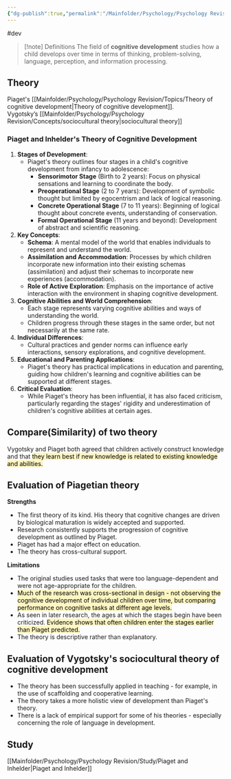 ```yaml
---
{"dg-publish":true,"permalink":"/Mainfolder/Psychology/Psychology Revision/Topics/Cognitive development/"}
---
```


 #dev


>[!note] Definitions
>The field of **cognitive development** studies how a child develops over time in terms of thinking, problem-solving, language, perception, and information processing.


## Theory 
Piaget's [[Mainfolder/Psychology/Psychology Revision/Topics/Theory of cognitive development\|Theory of cognitive development]]. 
Vygotsky’s [[Mainfolder/Psychology/Psychology Revision/Concepts/sociocultural theory\|sociocultural theory]] 

### Piaget and Inhelder's Theory of Cognitive Development

1. **Stages of Development**:
    - Piaget's theory outlines four stages in a child's cognitive development from infancy to adolescence:
        - **Sensorimotor Stage** (Birth to 2 years): Focus on physical sensations and learning to coordinate the body.
        - **Preoperational Stage** (2 to 7 years): Development of symbolic thought but limited by egocentrism and lack of logical reasoning.
        - **Concrete Operational Stage** (7 to 11 years): Beginning of logical thought about concrete events, understanding of conservation.
        - **Formal Operational Stage** (11 years and beyond): Development of abstract and scientific reasoning.
2. **Key Concepts**:
    - **Schema**: A mental model of the world that enables individuals to represent and understand the world.
    - **Assimilation and Accommodation**: Processes by which children incorporate new information into their existing schemas (assimilation) and adjust their schemas to incorporate new experiences (accommodation).
    - **Role of Active Exploration**: Emphasis on the importance of active interaction with the environment in shaping cognitive development.
3. **Cognitive Abilities and World Comprehension**:
    - Each stage represents varying cognitive abilities and ways of understanding the world.
    - Children progress through these stages in the same order, but not necessarily at the same rate.
4. **Individual Differences**:
    - Cultural practices and gender norms can influence early interactions, sensory explorations, and cognitive development.
5. **Educational and Parenting Applications**:
    - Piaget's theory has practical implications in education and parenting, guiding how children's learning and cognitive abilities can be supported at different stages.
6. **Critical Evaluation**:
    - While Piaget's theory has been influential, it has also faced criticism, particularly regarding the stages' rigidity and underestimation of children's cognitive abilities at certain ages.

## Compare(Similarity) of two theory
Vygotsky and Piaget both agreed that children actively construct knowledge and that <mark style="background: #FFF3A3A6;">they learn best if new knowledge is related to existing knowledge and abilities.</mark>

## Evaluation of Piagetian theory

**Strengths**
- The first theory of its kind. His theory that cognitive changes are driven by biological maturation is widely accepted and supported.
- Research consistently supports the progression of cognitive development as outlined by Piaget.
- Piaget has had a major effect on education.
- The theory has cross-cultural support.

**Limitations**
- The original studies used tasks that were too language-dependent and were not age-appropriate for the children.
- <mark style="background: #FFF3A3A6;">Much of the research was cross-sectional in design - not observing the cognitive development of individual children over time, but comparing performance on cognitive tasks at different age levels.</mark>
- As seen in later research, the ages at which the stages begin have been criticized. <mark style="background: #FFF3A3A6;">Evidence shows that often children enter the stages earlier than Piaget predicted.</mark>
- The theory is descriptive rather than explanatory.







## Evaluation of Vygotsky's sociocultural theory of cognitive development

- The theory has been successfully applied in teaching - for example, in the use of scaffolding and cooperative learning.
- The theory takes a more holistic view of development than Piaget's theory.
- There is a lack of empirical support for some of his theories - especially concerning the role of language in development.
## Study
[[Mainfolder/Psychology/Psychology Revision/Study/Piaget and Inhelder\|Piaget and Inhelder]] 